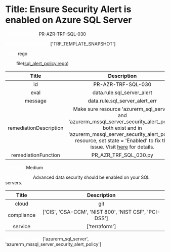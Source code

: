



# Title: Ensure Security Alert is enabled on Azure SQL Server


***<font color="white">Master Test Id:</font>*** PR-AZR-TRF-SQL-030

***<font color="white">Master Snapshot Id:</font>*** ['TRF_TEMPLATE_SNAPSHOT']

***<font color="white">type:</font>*** rego

***<font color="white">rule:</font>*** file([sql_alert_policy.rego])  
  
  
  
  

|Title|Description|
| :---: | :---: |
|id|PR-AZR-TRF-SQL-030|
|eval|data.rule.sql_server_alert|
|message|data.rule.sql_server_alert_err|
|remediationDescription|Make sure resource 'azurerm_sql_server' and 'azurerm_mssql_server_security_alert_policy' both exist and in 'azurerm_mssql_server_security_alert_policy' resource, set state = 'Enabled' to fix the issue. Visit <a href='https://registry.terraform.io/providers/hashicorp/azurerm/latest/docs/resources/mssql_server_security_alert_policy#state' target='_blank'>here</a> for details.|
|remediationFunction|PR_AZR_TRF_SQL_030.py|


***<font color="white">Severity:</font>*** Medium

***<font color="white">Description:</font>*** Advanced data security should be enabled on your SQL servers.  
  
  

|Title|Description|
| :---: | :---: |
|cloud|git|
|compliance|['CIS', 'CSA-CCM', 'NIST 800', 'NIST CSF', 'PCI-DSS']|
|service|['terraform']|


***<font color="white">Resource Types:</font>*** ['azurerm_sql_server', 'azurerm_mssql_server_security_alert_policy']


[sql_alert_policy.rego]: https://github.com/prancer-io/prancer-compliance-test/tree/master/azure/terraform/sql_alert_policy.rego
